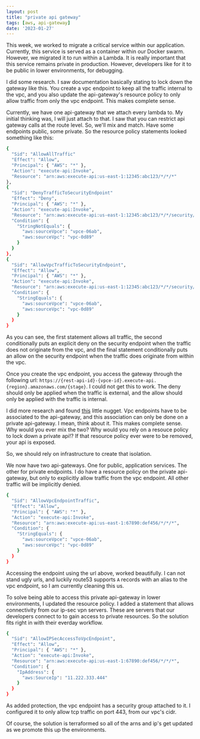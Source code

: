 ```yaml
---
layout: post
title: "private api gateway"
tags: [aws, api-gateway]
date: '2023-01-27'
---
```

This week, we worked to migrate a critical service within our application. Currently, this service is served as a container within our Docker swarm. However, we migrated it to run within a Lambda. It is really important that this service remains private in production. However, developers like for it to be public in lower environments, for debugging.

I did some research. I saw documentation basically stating to lock down the gateway like this. You create a vpc endpoint to keep all the traffic internal to the vpc, and you also update the api-gateway's resource policy to only allow traffic from only the vpc endpoint. This makes complete sense.

Currently, we have one api-gateway that we attach every lambda to. My initial thinking was, I will just attach to that. I saw that you can restrict api gateway calls at the route level. So, we'll mix and match. Have some endpoints public, some private. So the resource policy statements looked something like this:

```sh
{
  "Sid": "AllowAllTraffic"
  "Effect": "Allow",
  "Principal": { "AWS": "*" },
  "Action": "execute-api:Invoke",
  "Resource": "arn:aws:execute-api:us-east-1:12345:abc123/*/*/*"
},
{
  "Sid": "DenyTrafficToSecurityEndpoint"
  "Effect": "Deny",
  "Principal": { "AWS": "*" },
  "Action": "execute-api:Invoke",
  "Resource": "arn:aws:execute-api:us-east-1:12345:abc123/*/*/security/*"
  "Condition": {
    "StringNotEquals": {
      "aws:sourceVpce": "vpce-06ab",
      "aws:sourceVpc": "vpc-0d89"
    }
  }
},
{
  "Sid": "AllowVpcTrafficToSecurityEndpoint",
  "Effect": "Allow",
  "Principal": { "AWS": "*" },
  "Action": "execute-api:Invoke",
  "Resource": "arn:aws:execute-api:us-east-1:12345:abc123/*/*/security/*",
  "Condition": {
    "StringEquals": {
      "aws:sourceVpce": "vpce-06ab",
      "aws:sourceVpc": "vpc-0d89"
    }
  }
}
```
As you can see, the first statement allows all traffic, the second conditionally puts an explicit deny on the security endpoint when the traffic does not originate from the vpc, and the final statement conditionally puts an allow on the security endpoint when the traffic does originate from within the vpc.

Once you create the vpc endpoint, you access the gateway through the following url: `https://{rest-api-id}-{vpce-id}.execute-api.{region}.amazonaws.com/{stage}`. I could not get this to work. The deny should only be applied when the traffic is external, and the allow should only be applied with the traffic is internal.

I did more research and found [this](https://registry.terraform.io/providers/hashicorp/aws/latest/docs/resources/api_gateway_rest_api#vpc_endpoint_ids) little nugget. Vpc endpoints have to be associated to the api-gateway, and this association can only be done on a private api-gateway. I mean, think about it. This makes complete sense. Why would you ever mix the two? Why would you rely on a resouce policy to lock down a private api!? If that resource policy ever were to be removed, your api is exposed.

So, we should rely on infrastructure to create that isolation.

We now have two api-gateways. One for public, application services. The other for private endpoints. I do have a resource policy on the private api-gateway, but only to explicitly allow traffic from the vpc endpoint. All other traffic will be implicitly denied.

```sh
{
  "Sid": "AllowVpcEndpointTraffic",
  "Effect": "Allow",
  "Principal": { "AWS": "*" },
  "Action": "execute-api:Invoke",
  "Resource": "arn:aws:execute-api:us-east-1:67890:def456/*/*/*",
  "Condition": {
    "StringEquals": {
      "aws:sourceVpce": "vpce-06ab",
      "aws:sourceVpc": "vpc-0d89"
    }
  }
}
```
Accessing the endpoint using the url above, worked beautifully. I can not stand ugly urls, and luckily route53 supports `A` records with an alias to the vpc endpoint, so I am currently cleaning this us.

To solve being able to access this private api-gateway in lower environments, I updated the resource policy. I added a statement that allows connectivity from our ip-sec vpn servers. These are servers that our developers connect to to gain access to private resources. So the solution fits right in with their everday workflow.

```sh
{
  "Sid": "AllowIPSecAccessToVpcEndpoint",
  "Effect": "Allow",
  "Principal": { "AWS": "*" },
  "Action": "execute-api:Invoke",
  "Resource": "arn:aws:execute-api:us-east-1:67890:def456/*/*/*",
  "Condition": {
    "IpAddress": {
      "aws:SourceIp": "11.222.333.444"
    }
  }
}
```

As added protection, the vpc endpoint has a security group attached to it. I configured it to only allow tcp traffic on port 443, from our vpc's cidr.

Of course, the solution is terraformed so all of the arns and ip's get updated as we promote this up the environments.

